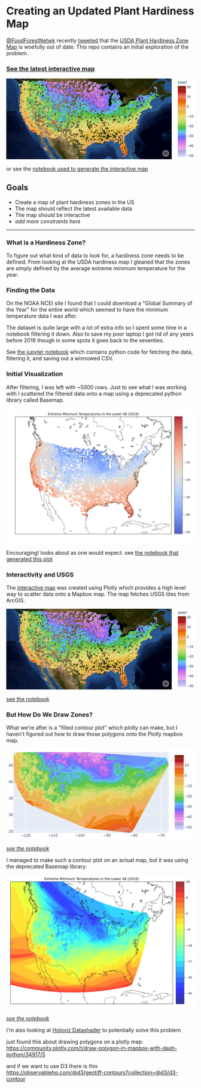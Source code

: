 # Creating an Updated Plant Hardiness Map

[@FoodForestNetwk](https://twitter.com/FoodForestNetwk) recently [tweeted](https://twitter.com/FoodForestNetwk/status/1321995133584318464?s=20) that the [USDA Plant Hardiness Zone Map](https://planthardiness.ars.usda.gov/PHZMWeb/) is woefully out of date. This repo contains an initial exploration of the problem.

### [See the latest interactive map](https://fletchgraham.github.io/hardiness/)

![](img/emnt_2019_scatter.png)

or see the [notebook used to generate the interactive map](hardiness_mapbox_scatter.ipynb)


## Goals

- Create a map of plant hardiness zones in the US
- The map should reflect the latest available data
- The map should be interactive
- *add more constraints here*

---

### What is a Hardiness Zone?

To figure out what kind of data to look for, a hardiness zone needs to be defined. From looking at the USDA hardiness map I gleaned that the zones are simply defined by the average extreme minimum temperature for the year.

### Finding the Data

On the NOAA NCEI site I found that I could download a "Global Summary of the Year" for the entire world which seemed to have the minimum temperature data I was after.

The dataset is quite large with a lot of extra info so I spent some time in a notebook filtering it down. Also to save my poor laptop I got rid of any years before 2019 though in some spots it goes back to the seventies.

See [the jupyter notebook](grab_data.ipynb) which contains python code for fetching the data, filtering it, and saving out a winnowed CSV.

### Initial Visualization

After filtering, I was left with ~5000 rows. Just to see what I was working with I scattered the filtered data onto a map using a deprecated python library called Basemap.

![](img/initial_scatter.jpg)

Encouraging! looks about as one would expect. see [the notebook that generated this plot](hardiness_basemap.ipynb)

### Interactivity and USGS

The [interactive map](https://fletchgraham.github.io/hardiness/) was created using Plotly which provides a high level way to scatter data onto a Mapbox map. The map fetches USGS tiles from ArcGIS.

![](img/emnt_2019_scatter.png)

[see the notebook](hardiness_mapbox_scatter.ipynb)

### But How Do We Draw Zones?

What we're after is a "filled contour plot" which plotly can make, but I haven't figured out how to draw those polygons onto the Plotly mapbox map. 

![](img/contour_test.jpg)

[*see the notebook*](hardiness_plotly_contour.ipynb)

I managed to make such a contour plot on an actual map, but it was using the deprecated Basemap library:

![](img/emnt_2019.png)

[*see the notebook*](hardiness_basemap.ipynb)

I'm also looking at [Holoviz Datashader](https://datashader.org/) to potentially solve this problem

just found this about drawing polygons on a plotly map: https://community.plotly.com/t/draw-polygon-in-mapbox-with-dash-python/34917/5

and if we want to use D3 there is this https://observablehq.com/@d3/geotiff-contours?collection=@d3/d3-contour






